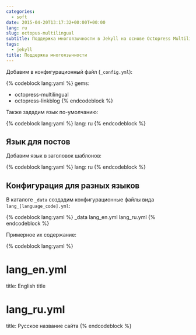 ```yaml
---
categories:
  - soft
date: 2015-04-20T13:17:32+00:00T+00:00
lang: ru
slug: octopus-multilingual
subtitle: Поддержка многоязычности в Jekyll на основе Octopress Multilingual
tags:
  - jekyll
title: Поддержка многоязычности
---
```



Добавим в конфигурационный файл (`_config.yml`):

{% codeblock lang:yaml %}
gems:
  - octopress-multilingual
  - octopress-linkblog
{% endcodeblock %}		

Также зададим язык по-умолчанию:

{% codeblock lang:yaml %}
lang: ru
{% endcodeblock %}

<!--more-->

## Язык для постов ##

Добавим язык  в заголовок шаблонов:

{% codeblock lang:yaml %}
lang: ru
{% endcodeblock %}

## Конфигурация для разных языков ##

В каталоге `_data` создадим конфигурационные файлы вида
`lang_[language_code].yml`:

{% codeblock lang:yaml %}
_data
  lang_en.yml
  lang_ru.yml
{% endcodeblock %}		

Примерное их содержание:

{% codeblock lang:yaml %}
# lang_en.yml
title: English title

# lang_ru.yml
title: Русское название сайта
{% endcodeblock %}
